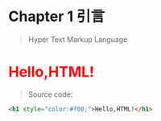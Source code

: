 # Chapter 1 引言

> Hyper Text Markup Language

<h1 style="color:#f00;">Hello,HTML!</h1>

> Source code:

```html
<h1 style="color:#f00;">Hello,HTML!</h1>
```
